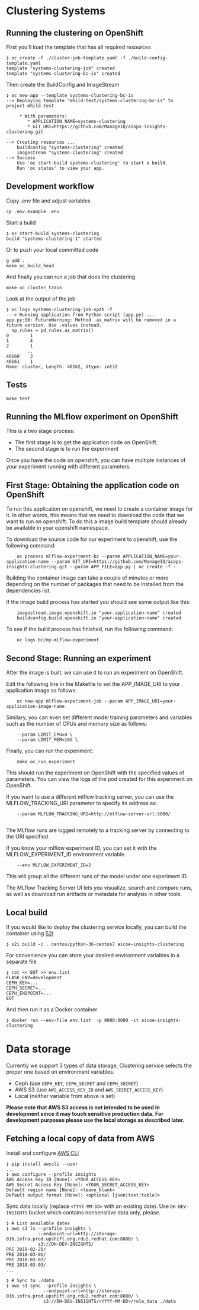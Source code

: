 # Clustering Systems

## Running the clustering on OpenShift

First you'll load the template that has all required resources

```
❯ oc create -f ./cluster-job-template.yaml -f ./build-config-template.yaml
template "systems-clustering-job" created
template "systems-clustering-bc-is" created
```

Then create the BuildConfig and ImageStream

```
❯ oc new-app --template systems-clustering-bc-is
--> Deploying template "mhild-test/systems-clustering-bc-is" to project mhild-test

     * With parameters:
        * APPLICATION_NAME=systems-clustering
        * GIT_URI=https://github.com/ManageIQ/aiops-insights-clustering.git

--> Creating resources ...
    buildconfig "systems-clustering" created
    imagestream "systems-clustering" created
--> Success
    Use 'oc start-build systems-clustering' to start a build.
    Run 'oc status' to view your app.
```

## Development workflow

Copy .env file and adjust variables

```
cp .env.example .env
```

Start a build

```
❯ oc start-build systems-clustering
build "systems-clustering-1" started
```

Or to push your local committed code

```
g add .
make oc_build_head
```

And finally you can run a job that does the clustering

```
make oc_cluster_train
```

Look at the output of the job

```
❯ oc logs systems-clustering-job-spah -f
---> Running application from Python script (app.py) ...
app.py:50: FutureWarning: Method .as_matrix will be removed in a future version. Use .values instead.
  np_rules = pd_rules.as_matrix()
0        1
1        4
2        1
        ..
40160    3
40161    1
Name: cluster, Length: 40162, dtype: int32
```

## Tests

```
make test
```

## Running the MLflow experiment on OpenShift

This is a two stage process:
- The first stage is to get the application code on OpenShift.
- The second stage is to run the experiment

Once you have the code on openshift, you can have multiple instances of your experiment running with different parameters.

## First Stage: Obtaining the application code on OpenShift

To run this application on openshift, we need to create a container image for it. In other words, this means that we need to download the code that we want to run on openshift. To do this a image build template should already be available in your openshift namespace.

To download the source code for our experiment to openshift, use the following command:

```
    oc process mlflow-experiment-bc --param APPLICATION_NAME=your-application-name --param GIT_URI=https://github.com/ManageIQ/aiops-insights-clustering.git --param APP_FILE=app.py | oc create -f -

```
Building the container image can take a couple of minutes or more depending on the number of packages that need to be installed from the dependencies list.

If the image build process has started you should see some output like this:

```
    imagestream.image.openshift.io "your-application-name" created
    buildconfig.build.openshift.io "your-application-name" created
```
To see if the build process has finished, run the following command:
```
    oc logs bc/my-mlflow-experiment

```

## Second Stage: Running an experiment

After the image is built, we can use it to run an experiment on OpenShift.

Edit the following line in the Makefile to set the APP_IMAGE_URI to your application image as follows:

```
    oc new-app mlflow-experiment-job --param APP_IMAGE_URI=your-application-image-name
```

Similary, you can even set different model training parameters and variables such as the number of CPUs and memory size  as follows:

```
    --param LIMIT_CPU=4 \
    --param LIMIT_MEM=16G \

```

Finally, you can run the experiment:

```
    make oc_run_experiment
```

This should run the experiment on OpenShift with the specified values of parameters. You can view the logs of the pod created for this experiment on OpenShift. 

If you want to use a different mlflow tracking server, you can use the MLFLOW_TRACKING_URI parameter to specify its address as:

```
    --param MLFLOW_TRACKING_URI=http://mlflow-server-url:5000/
    
```
The MLflow runs are logged remotely to a tracking server by connecting to the URI specified. 

If you know your mlflow experiment ID, you can set it with the MLFLOW_EXPERIMENT_ID environment variable.
```
    --env MLFLOW_EXPERIMENT_ID=2
```

This will group all the different runs of the model under one experiment ID.

The MLflow Tracking Server UI lets you visualize, search and compare runs, as well as download run artifacts or metadata for analysis in other tools.


## Local build

If you would like to deploy the clustering service locally, you can build the container using [S2I](https://github.com/openshift/source-to-image)

```
❯ s2i build -c . centos/python-36-centos7 aicoe-insights-clustering
```

For convenience you can store your desired environment variables in a separate file

```
❯ cat << EOT >> env.list
FLASK_ENV=development
CEPH_KEY=...
CEPH_SECRET=...
CEPH_ENDPOINT=...
EOT
```

And then run it as a Docker container

```
❯ docker run --env-file env.list  -p 8080:8080 -it aicoe-insights-clustering
```

# Data storage

Currently we support 3 types of data storage. Clustering service selects the proper one based on environment variables.

- Ceph (use `CEPH_KEY`, `CEPH_SECRET` and `CEPH_SECRET`)
- AWS S3 (use `AWS_ACCESS_KEY_ID` and `AWS_SECRET_ACCESS_KEY`)
- Local (neither variable from above is set)


**Please note that AWS S3 access is not intended to be used in development since it may touch sensitive production data.**
**For development purposes please use the local storage as described later.**


## Fetching a local copy of data from AWS

Install and configure [AWS CLI](https://docs.aws.amazon.com/cli/latest/userguide/cli-chap-welcome.html)

```
❯ pip install awscli --user
...
❯ aws configure --profile insights
AWS Access Key ID [None]: <YOUR_ACCESS_KEY>
AWS Secret Access Key [None]: <YOUR_SECRET_ACCESS_KEY>
Default region name [None]: <leave_blank>
Default output format [None]: <optional [json|text|table]>
```

Sync data locally (replace `<YYYY-MM-DD>` with an existing date). Use `DH-DEV-INSIGHTS` bucket which contains nonsensitive data only, please.

```
❯ # List available dates
❯ aws s3 ls --profile insights \
            --endpoint-url=http://storage-016.infra.prod.upshift.eng.rdu2.redhat.com:8080/ \
            s3://DH-DEV-INSIGHTS/
PRE 2018-02-28/
PRE 2018-03-01/
PRE 2018-03-02/
PRE 2018-03-03/
...

❯ # Sync to ./data
❯ aws s3 sync --profile insights \
              --endpoint-url=http://storage-016.infra.prod.upshift.eng.rdu2.redhat.com:8080/ \
              s3://DH-DEV-INSIGHTS/<YYYY-MM-DD>/rule_data ./data
```
